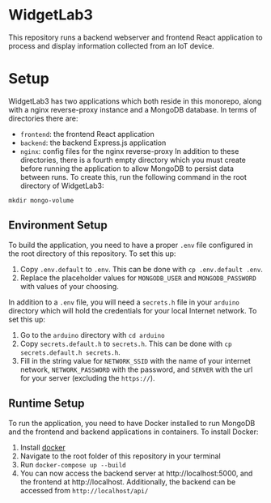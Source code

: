 # WidgetLab3
This repository runs a backend webserver and frontend React application to process and 
display information collected from an IoT device.

# Setup
WidgetLab3 has two applications which both reside in this monorepo, along with a nginx 
reverse-proxy instance and a MongoDB database. In terms of directories there are:
- `frontend`: the frontend React application
- `backend`: the backend Express.js application
- `nginx`: config files for the nginx reverse-proxy
In addition to these directories, there is a fourth empty directory which you must create before
running the application to allow MongoDB to persist data between runs. To create this, run the 
following command in the root directory of WidgetLab3:
```shell
mkdir mongo-volume
```
## Environment Setup
To build the application, you need to have a proper `.env` file configured in the root directory 
of this repository. To set this up:
1. Copy `.env.default` to `.env`. This can be done with `cp .env.default .env`.
2. Replace the placeholder values for `MONGODB_USER` and `MONGODB_PASSWORD` with values of your choosing.

In addition to a `.env` file, you will need a `secrets.h` file in your `arduino` directory which will hold the credentials
for your local Internet network. To set this up:
1. Go to the `arduino` directory with `cd arduino`
2. Copy `secrets.default.h` to `secrets.h`. This can be done with `cp secrets.default.h secrets.h`.
3. Fill in the string value for `NETWORK_SSID` with the name of your internet network, `NETWORK_PASSWORD` with the password, and `SERVER` with the url for your server (excluding the `https://`).
## Runtime Setup
To run the application, you need to have Docker installed to run MongoDB and the frontend and
backend applications in containers. To install Docker:

1. Install [docker](https://docs.docker.com/get-docker/)
2. Navigate to the root folder of this repository in your terminal
3. Run `docker-compose up --build`
4. You can now access the backend server at http://localhost:5000, and the frontend at http://localhost. Additionally, the backend can be accessed from `http://localhost/api/`

